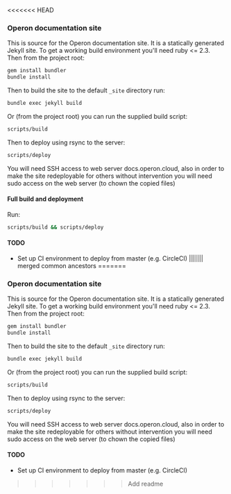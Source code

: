 <<<<<<< HEAD
### Operon documentation site

This is source for the Operon documentation site. It is a statically generated Jekyll site. To get a working build environment you'll need ruby <= 2.3. Then from the project root:

```bash
gem install bundler
bundle install
```

Then to build the site to the default `_site` directory run:

```bash
bundle exec jekyll build
```

Or (from the project root) you can run the supplied build script:

```bash
scripts/build
```

Then to deploy using rsync to the server:

```bash
scripts/deploy
```

You will need SSH access to web server docs.operon.cloud, also in order to make the site redeployable for others without intervention you will need sudo access on the web server (to chown the copied files)

#### Full build and deployment

Run:

```bash
scripts/build && scripts/deploy
```

#### TODO
- Set up CI environment to deploy from master (e.g. CircleCI)
||||||| merged common ancestors
=======
### Operon documentation site

This is source for the Operon documentation site. It is a statically generated Jekyll site. To get a working build environment you'll need ruby <= 2.3. Then from the project root:

```bash
gem install bundler
bundle install
```

Then to build the site to the default `_site` directory run:

```bash
bundle exec jekyll build
```

Or (from the project root) you can run the supplied build script:

```bash
scripts/build
```

Then to deploy using rsync to the server:

```bash
scripts/deploy
```

You will need SSH access to web server docs.operon.cloud, also in order to make the site redeployable for others without intervention you will need sudo access on the web server (to chown the copied files)

#### TODO
- Set up CI environment to deploy from master (e.g. CircleCI)
>>>>>>> Add readme
